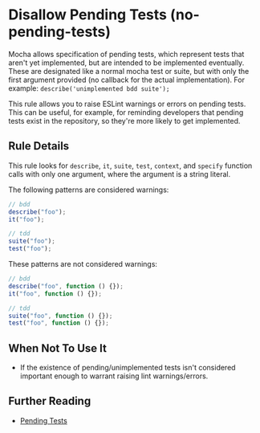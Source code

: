 # Disallow Pending Tests (no-pending-tests)

Mocha allows specification of pending tests, which represent tests that aren't yet implemented, but are intended to be implemented eventually. These are designated like a normal mocha test or suite, but with only the first argument provided (no callback for the actual implementation). For example: `describe('unimplemented bdd suite');`

This rule allows you to raise ESLint warnings or errors on pending tests. This can be useful, for example, for reminding developers that pending tests exist in the repository, so they're more likely to get implemented.

## Rule Details

This rule looks for `describe`, `it`, `suite`, `test`, `context`, and `specify` function calls with only one argument, where the argument is a string literal.

The following patterns are considered warnings:

```js
// bdd
describe("foo");
it("foo");

// tdd
suite("foo");
test("foo");
```

These patterns are not considered warnings:

```js
// bdd
describe("foo", function () {});
it("foo", function () {});

// tdd
suite("foo", function () {});
test("foo", function () {});
```

## When Not To Use It

* If the existence of pending/unimplemented tests isn't considered important enough to warrant raising lint warnings/errors.

## Further Reading

* [Pending Tests](http://mochajs.org/#pending-tests)

